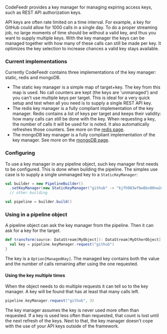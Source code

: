 CodeFeedr provides a key manager for managing expiring access keys, such as REST API authorization keys.

API keys are often rate limited on a time interval. For example, a key for GitHub could allow for 1000 calls in a single day. To do a proper streaming job, no large moments of time should be without a valid key, and thus you want to supply multiple keys. With the key manager the keys can be managed together with how many of these calls can still be made per key. It optimizes the key selection to increase chances a valid key stays available.

### Current implementations
Currently CodeFeedr contains three implementations of the key manager: static, redis and mongoDB.

- The static key manager is a simple map of target+key. The key from this map is used. No call counters are kept (the keys are 'unmanaged') and you can't use multiple keys per target. This is ideal for a very quick setup and test when all you need is to supply a single REST API key.
- The redis key manager is a fully compliant implementation of the key manager. Redis contains a list of keys per target and keeps their validity: how many calls can still be done with the key. When requesting a key, the number of calls it will be used for is noted. It also automatically refreshes those counters. See more on the [redis page](redis-key-manager).
- The mongoDB key manager is a fully compliant implementation of the key manager. See more on the [mongoDB page](mongo-key-manager). 

### Configuring
To use a key manager in any pipeline object, such key manager first needs to be configured. This is done when building the pipeline. The simples use case is to supply a single unmanaged key to a `StaticKeyManager`:

```scala
val builder = new PipelineBuilder()
  .setKeyManager(new StaticKeyManager("github" -> "kjfh983wfbw8bv80nw24bv"))
  // other building  

val pipeline = builder.build()
```

### Using in a pipeline object

A pipeline object can ask the key manager from the pipeline. Then it can ask for a key for the target.

```scala
def transform(source: DataStream[MyObject]): DataStream[MyOtherObject] = {
  val key = pipeline.keyManager.request("github")
}
```

The key is a `Option[ManagedKey]`. The managed key contains both the value and the number of calls remaining after using the one requested.

#### Using the key multiple times

When the object needs to do multiple requests it can tell so to the key manager. A key will be found that has at least that many calls left.

```scala
pipeline.keyManager.request("github", 3)
```

The key manager assumes the key is never used more often than requested. If a key is used less often than requested, that count is lost until the next refresh of the keys.
Next to that, the key manager doesn't cope with the use of your API keys outside of the framework.